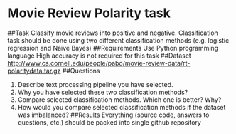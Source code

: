 # Movie Review Polarity task

##Task
Classify movie reviews into positive and negative. Classification task should be done
using two different classification methods (e.g. logistic regression and Naive Bayes)
##Requirements
Use Python programming language
High accuracy is not required for this task
##Dataset
http://www.cs.cornell.edu/people/pabo/movie-review-data/rt-polaritydata.tar.gz
##Questions
1. Describe text processing pipeline you have selected.
2. Why you have selected these two classification methods?
3. Compare selected classification methods. Which one is better? Why?
4. How would you compare selected classification methods if the dataset was imbalanced?
##Results
Everything (source code, answers to questions, etc.) should be packed into single github
repository
